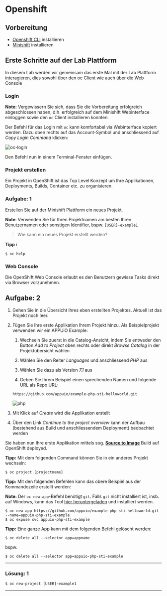 # Openshift
## Vorbereitung
+ [Openshift CLI](https://docs.okd.io/latest/cli_reference/index.html) installieren 
+ [Minishift](https://docs.okd.io/latest/minishift/index.html) installieren 

## Erste Schritte auf der Lab Plattform

In diesem Lab werden wir gemeinsam das erste Mal mit der Lab Plattform interagieren, dies sowohl über den oc Client wie auch über die Web Console

### Login

**Note:** Vergewissern Sie sich, dass Sie die Vorbereitung erfolgreich abgeschlossen haben, d.h. erfolgreich auf dem Minishift Webinterface einloggen sowie den `oc` Client installieren konnten.

Der Befehl für das Login mit `oc` kann komfortabel via Webinterface kopiert werden. Dazu oben rechts auf das Account-Symbol und anschliessend auf *Copy Login Command* klicken:

![oc-login](../images/lab_3_login.png)

Den Befehl nun in einem Terminal-Fenster einfügen.


### Projekt erstellen

Ein Projekt in OpenShift ist das Top Level Konzept um Ihre Applikationen, Deployments, Builds, Container etc. zu organisieren.

### Aufgabe: 1

Erstellen Sie auf der Minishift Plattform ein neues Projekt.

**Note**: Verwenden Sie für Ihren Projektnamen am besten Ihren Benutzernamen oder sonstigen Identifier, bspw. `[USER]-example1`

> Wie kann ein neues Projekt erstellt werden?

**Tipp** :information_source:
```
$ oc help
```


### Web Console

Die OpenShift Web Console erlaubt es den Benutzern gewisse Tasks direkt via Browser vorzunehmen.


## Aufgabe: 2

1. Gehen Sie in die Übersicht Ihres eben erstellten Projektes. Aktuell ist das Projekt noch leer.

1. Fügen Sie Ihre erste Applikation Ihrem Projekt hinzu. Als Beispielprojekt verwenden wir ein APPUiO Example:

   1. Wechseln Sie zuerst in die Catalog-Ansicht, indem Sie entweder den Button *Add to Project* oben rechts oder direkt *Browse Catalog* in der Projektübersicht wählen
 
   1. Wählen Sie den Reiter *Languages* und anschliessend *PHP* aus
 
   1. Wählen Sie dazu als Version *7.1* aus
 
   1. Geben Sie Ihrem Beispiel einen sprechenden Namen und folgende URL als Repo URL:
   ```
   https://github.com/appuio/example-php-sti-helloworld.git
   ```
   ![php](../images/lab_3_php.png)

1. Mit Klick auf *Create* wird die Applikation erstellt

1. Über den Link *Continue to the project overview* kann der Aufbau (bestehend aus Build und anschliessendem Deployment) beobachtet werden

Sie haben nun Ihre erste Applikation mittels sog. **[Source to Image](https://docs.openshift.com/container-platform/3.9/architecture/core_concepts/builds_and_image_streams.html#source-build)** Build auf OpenShift deployed.

**Tipp:** Mit dem folgenden Command können Sie in ein anderes Projekt wechseln:
```
$ oc project [projectname]
```

**Tipp:** Mit den folgenden Befehlen kann das obere Beispiel aus der Kommandozeile erstellt werden:

**Note:** Der `oc new-app`-Befehl benötigt `git`. Falls `git` nicht installiert ist, insb. auf Windows, kann das Tool [hier heruntergeladen](https://git-scm.com/download/win) und installiert werden.

```
$ oc new-app https://github.com/appuio/example-php-sti-helloworld.git --name=appuio-php-sti-example
$ oc expose svc appuio-php-sti-example
```

**Tipp:** Eine ganze App kann mit dem folgenden Befehl gelöscht werden:
```
$ oc delete all --selector app=appname
```
bspw.
```
$ oc delete all --selector app=appuio-php-sti-example
```

---

### Lösung: 1

```
$ oc new-project [USER]-example1
```
---
